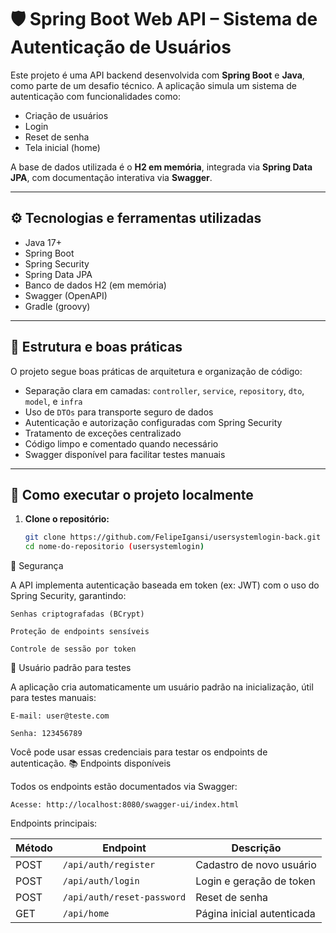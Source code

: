 # 🛡️ Spring Boot Web API – Sistema de Autenticação de Usuários

Este projeto é uma API backend desenvolvida com **Spring Boot** e **Java**, como parte de um desafio técnico. A aplicação simula um sistema de autenticação com funcionalidades como:

- Criação de usuários
- Login
- Reset de senha
- Tela inicial (home)

A base de dados utilizada é o **H2 em memória**, integrada via **Spring Data JPA**, com documentação interativa via **Swagger**.

---

## ⚙️ Tecnologias e ferramentas utilizadas

- Java 17+
- Spring Boot
- Spring Security
- Spring Data JPA
- Banco de dados H2 (em memória)
- Swagger (OpenAPI)
- Gradle (groovy)

---

## 🧱 Estrutura e boas práticas

O projeto segue boas práticas de arquitetura e organização de código:

- Separação clara em camadas: `controller`, `service`, `repository`, `dto`, `model`, e `infra`
- Uso de `DTOs` para transporte seguro de dados
- Autenticação e autorização configuradas com Spring Security
- Tratamento de exceções centralizado
- Código limpo e comentado quando necessário
- Swagger disponível para facilitar testes manuais

---

## 🚀 Como executar o projeto localmente

1. **Clone o repositório:**
   ```bash
   git clone https://github.com/FelipeIgansi/usersystemlogin-back.git
   cd nome-do-repositorio (usersystemlogin)

🔐 Segurança

A API implementa autenticação baseada em token (ex: JWT) com o uso do Spring Security, garantindo:

    Senhas criptografadas (BCrypt)

    Proteção de endpoints sensíveis

    Controle de sessão por token

👤 Usuário padrão para testes

A aplicação cria automaticamente um usuário padrão na inicialização, útil para testes manuais:

    E-mail: user@teste.com

    Senha: 123456789

Você pode usar essas credenciais para testar os endpoints de autenticação.
📚 Endpoints disponíveis

Todos os endpoints estão documentados via Swagger:

    Acesse: http://localhost:8080/swagger-ui/index.html


Endpoints principais:

| Método | Endpoint                   | Descrição                  |
| ------ | -------------------------- | -------------------------- |
| POST   | `/api/auth/register`       | Cadastro de novo usuário   |
| POST   | `/api/auth/login`          | Login e geração de token   |
| POST   | `/api/auth/reset-password` | Reset de senha             |
| GET    | `/api/home`                | Página inicial autenticada |

